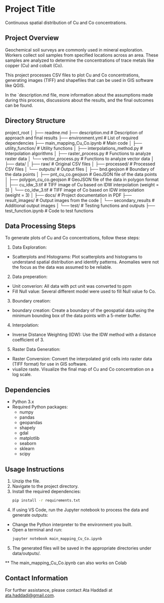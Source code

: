 # Project Title
Continuous spatial distribution of Cu and Co concentrations.

## Project Overview
Geochemical soil surveys are commonly used in mineral exploration. Workers collect soil samples from specified locations across an area. These samples are analyzed to determine the concentrations of trace metals like copper (Cu) and cobalt (Co).

This project processes CSV files to plot Cu and Co concentrations, generating images (TIFF) and shapefiles that can be used in GIS software like QGIS.

In the `description.md file, more information about the assumptions made during this process, discussions about the results, and the final outcomes can be found.


## Directory Structure
project_root
│
├── readme.md
├── description.md                 # Description of approach and final results
├── environment.yml                # List of required dependencies
├── main_mapping_Cu_Co.ipynb       # Main code
│
├── utility_function/              # Utility functions
│   ├── interpolations_method.py   # Interpolation algorithms
│   ├── raster_process.py          # Functions to analyze raster data
│   └── vector_process.py          # Functions to analyze vector data
│
├── data/
│   ├── raw/                       # Original CSV files
│   ├── processed/                 # Processed CSV files
│   └── outputs/                   # Output files
│       ├── bnd.geojson            # Boundary of the data points
│       ├── pnt_cu_co.geojson      # GeoJSON file of the data points
│       ├── polygon_cu_co.geojson  # GeoJSON file of the data in polygon format
│       ├── cu_idw_3.tif           # TIFF image of Cu based on IDW interpolation (weight = 3)
│       └── co_idw_3.tif           # TIFF image of Co based on IDW interpolation (weight = 3)
│
├── docs/                          # Project documentation in PDF
├── result_images/                 # Output images from the code
│   └── secondary_results          # Additional output images
│
└── test/                          # Testing functions and outputs
    ├── test_function.ipynb        # Code to test functions



## Data Processing Steps
To generate plots of Cu and Co concentrations, follow these steps:

1. Data Exploration:
- Scatterplots and Histograms: Plot scatterplots and histograms to understand spatial distribution and identify patterns. Anomalies were not the focus as the data was assumed to be reliable.
2. Data preperation:
- Unit converion: All data with pct unit was converted to ppm 
- Fill Null value: Several different model were used to fill Null value fo Co.
3. Boundary creation:
- boundary creation: Create a boundary of the geospatial data using the minimum bounding box of the data points with a 5-meter buffer.
4. Interpolation:
- Inverse Distance Weighting (IDW): Use the IDW method with a distance coefficient of 3.
5. Raster Data Generation:
- Raster Conversion: Convert the interpolated grid cells into raster data (TIFF format) for use in GIS software.
- viualize raste. Visualize the final map of Cu and Co concentration on a log scale.


## Dependencies
- Python 3.x
- Required Python packages:
  - numpy
  - pandas
  - geopandas
  - shapely
  - gdal
  - matplotlib
  - seaborn
  - sklearn
  - scipy


## Usage Instructions
1. Unzip the file.
2. Navigate to the project directory.
3. Install the required dependencies:
   ```bash
   pip install -r requirements.txt
4. If using VS Code, run the Jupyter notebook to process the data and generate outputs:
- Change the Python interpreter to the environment you built.
- Open a terminal and run:
  ```bash
  jupyter notebook main_mapping_Cu_Co.ipynb
5. The generated files will be saved in the appropriate directories under data/outputs/.

** The main_mapping_Cu_Co.ipynb can also works on Colab


## Contact Information
For further assistance, please contact Ata Haddadi at ata.haddadi@gmail.com.